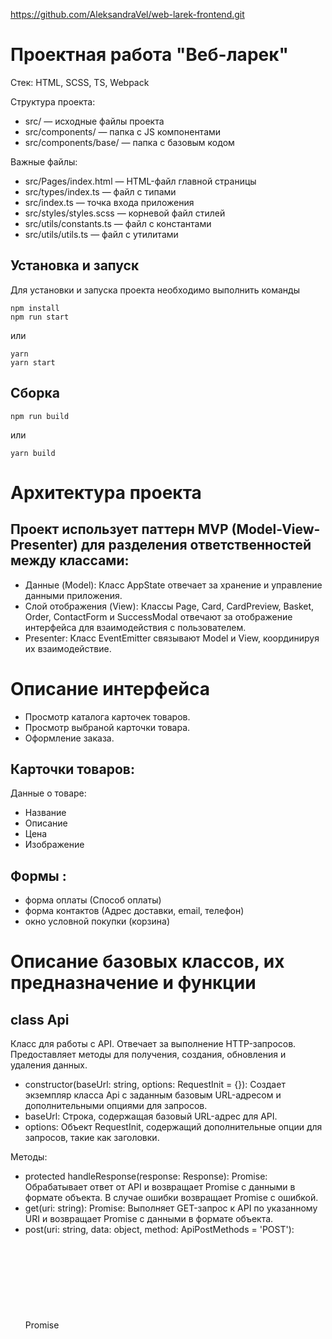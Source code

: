 https://github.com/AleksandraVel/web-larek-frontend.git

# Проектная работа "Веб-ларек"

Стек: HTML, SCSS, TS, Webpack

Структура проекта:
- src/ — исходные файлы проекта
- src/components/ — папка с JS компонентами
- src/components/base/ — папка с базовым кодом

Важные файлы:
- src/Pages/index.html — HTML-файл главной страницы
- src/types/index.ts — файл с типами
- src/index.ts — точка входа приложения
- src/styles/styles.scss — корневой файл стилей
- src/utils/constants.ts — файл с константами
- src/utils/utils.ts — файл с утилитами

## Установка и запуск
Для установки и запуска проекта необходимо выполнить команды

```
npm install
npm run start
```

или

```
yarn
yarn start
```
## Сборка

```
npm run build
```

или

```
yarn build
```

# Архитектура проекта

## Проект использует паттерн MVP (Model-View-Presenter) для разделения ответственностей между классами:

- Данные (Model):
 Класс AppState отвечает за хранение и управление данными приложения.
- Слой отображения (View):
 Классы Page, Card, CardPreview, Basket, Order, ContactForm и SuccessModal отвечают за отображение интерфейса для взаимодействия с пользователем.
- Presenter:
 Класс EventEmitter связывают Model и View, координируя их взаимодействие. 

# Описание интерфейса

- Просмотр каталога карточек товаров.
- Просмотр выбраной карточки товара.
- Оформление заказа. 

## Карточки товаров:
 
 Данные о товаре:
- Название
- Описание
- Цена
- Изображение

## Формы :
- форма оплаты (Способ оплаты)
- форма контактов (Адрес доставки, email, телефон)
- окно условной покупки (корзина)

# Описание базовых классов, их предназначение и функции

## class Api

Класс для работы с API. Отвечает за выполнение HTTP-запросов.
Предоставляет методы для получения, создания, обновления и удаления данных.

- constructor(baseUrl: string, options: RequestInit = {}): Создает экземпляр класса Api с заданным базовым URL-адресом и дополнительными опциями для запросов.
- baseUrl: Строка, содержащая базовый URL-адрес для API.
- options: Объект RequestInit, содержащий дополнительные опции для запросов, такие как заголовки.

Методы:
- protected handleResponse(response: Response): Promise<object>: Обрабатывает ответ от API и возвращает Promise с данными в формате объекта. В случае ошибки возвращает Promise с ошибкой.
- get(uri: string): Promise<object>: Выполняет GET-запрос к API по указанному URI и возвращает Promise с данными в формате объекта.
- post(uri: string, data: object, method: ApiPostMethods = 'POST'): Promise<object>: Выполняет POST, PUT или DELETE-запрос к API по указанному URI с переданными данными и возвращает Promise с данными в формате объекта.

## class EventEmitter (Presenter)

Класс EventEmitter выступает в роли Представителя (Presenter).
Реализует механизм событий, позволяющий классам взаимодействовать друг с другом.
Предоставляет методы для подписки, отписки и вызова обработчиков событий.

Mетоды:
- on: Установить обработчик на событие.
- off: Снять обработчик с события.
- emit: Инициировать событие с данными.
- onAll: Слушать все события.
- offAll: Сбросить все обработчики.
- trigger: Сделать коллбек триггер, генерирующий событие при вызове.

## class AppState (Model)

Класс AppState отвечает за хранение и обработку данных приложения.
Предоставляет методы для взаимодействия с данными.
Генерирует события при изменении данных.

Свойства:
- products: Array<Product> - массив данных о товарах
- basket: Array<BasketItem> - массив товаров в корзине
- orders: Array<OrderData> - массив данных о заказах

Методы:
- addToBasket(product: Product): void - добавляет товар в корзину
- removeFromBasket(product: Product): void - удаляет товар из корзины
- setProducts(products: Product[]): void - заменяет массив товаров.
- emitChanges(event: string, payload?: object): void - сообщает всем что модель поменялась.

События:
'add-to-basket' - генерируется при добавлении товара в корзину.
'remove-from-basket' - генерируется при удалении товара из корзины.
'get-products' - генерируется при установке массива товаров.

## class Component

Класс Component является абстрактным базовым компонентом. От класса Component наследуют классы слоя отображения (View). Он содержит общие методы для работы с DOM и предоставляет инструменты для управления отображением интерфейса.

 ### Конструктор
 typescript
protected constructor(protected readonly container: HTMLElement)
Принимает контейнер (DOM-элемент), в котором будет отображаться компонент.

Методы :

- toggleClass(element: HTMLElement, className: string, force?: boolean): Переключает класс у указанного элемента.
- setText(element: HTMLElement, value: unknown): Устанавливает текстовое содержимое указанного элемента.
- setDisabled(element: HTMLElement, state: boolean): Устанавливает или снимает блокировку для указанного элемента.
- setHidden(element: HTMLElement): Скрывает указанный элемент.
- setVisible(element: HTMLElement): Показывает указанный элемент.
- setImage(element: HTMLImageElement, src: string, alt?: string): Устанавливает изображение с альтернативным текстом для указанного элемента.
- render(data?: Partial<T>): HTMLElement: Возвращает корневой DOM-элемент компонента с возможностью обновления данных.

## class Model

Класс Model является базовой моделью и предазначен для отличия ее от простых объектов данных.  

Методы: 
- constructor: Создает экземпляра с указанными данными и объектом для управления событиями. 
- emitChanges(event: string, payload?: object): Генерирует указанное событие и передает дополнительные данные. 


## class Modal (View)

Класс Modal отвечает за отображение модального окна и управление его содержимым.
Взаимодействует с классами (через презентер) CardPreview, Basket, Order, SuccessModal для отображения соответствующего контента.

Методы:
- constructor(modalContainer: HTMLElement): Создает экземпляр класса с заданным контейнером модального окна.
- open(content: HTMLElement): void: Открывает модальное окно и отображает переданный контент.
- close(): void: Закрывает модальное окно.
- setContent(content: HTMLElement): void: Устанавливает новый контент в модальное окно.


## class CardPreview (View)

Класс CardPreview отвечает за отображение подробной информации о товаре в модальном окне.
Получает данные о товаре от класса AppState.

Методы :
- constructor(product: Product): Создает экземпляр класса CardPreview с данными о товаре.
- render(): HTMLElement: Возвращает HTML-элемент, представляющий карточку товара с подробной информацией.
- handleAddToBasket(): void: Обрабатывает событие добавления товара в корзину и инициирует соответствующее событие.

## class Page (View)

Класс Page представляет собой главную страницу приложения - галерею товаров. Он не показывается в модальном окне.
Взаимодействует с классом Card (через презентер) для отображения карточек товаров.

Методы:
- constructor(PageContainer: HTMLElement): Создает экземпляр класса с заданным контейнером для галереи.
- renderCards(cards: Card[]): void: Отображает карточки товаров в галерее.
- handleCardClick(card: Card): void: Обрабатывает клик по карточке товара и инициирует событие для отображения модального окна с информацией о товаре.

## class Card (View)

Класс Card представляет собой карточку товара в галерее.
Отвечает за отображение информации о товаре.
Генерирует события при взаимодействии пользователя с карточкой (клик, добавление в корзину).

Методы:
- constructor(data: CardData): Создает экземпляр класса с данными о товаре.
- render(): HTMLElement: Возвращает HTML-элемент, представляющий карточку товара.
- handleClick(): void: Обрабатывает клик по карточке товара и инициирует событие для отображения модального окна с информацией о товаре.

## class Basket (View)

Класс Basket отвечает за отображение корзины в модальном окне.
Он отображает список товаров в корзине и позволяет удалять товары из корзины.
Взаимодействует с классом AppState для управления товарами в корзине.

Методы:
- constructor(basketContainer: HTMLElement): Создает экземпляр класса с заданным контейнером для корзины.
- addItem(item: BasketItem): void: Добавляет товар в корзину.
- removeItem(item: BasketItem): void: Удаляет товар из корзины.
- renderItems(): void: Отображает список товаров в корзине.
- getTotalPrice(): number: Возвращает общую стоимость товаров в корзине.

## class Form (View)

Класс Form является является абстрактным классом, наследующий класс Component. Он отвечает за отображение и управление формой на странице. Содержит методы для валидации и отправки данных формы, а также обработчики событий для взаимодействия с другими компонентами.

Свойства:
- container: HTMLFormElement - DOM-элемент формы
- events: IEvents - объект для работы с событиями формы
Методы:
- constructor(container: HTMLFormElement, events: IEvents): Создает экземпляр класса Form с заданным DOM-элементом формы и объектом для работы с событиями.
- onInputChange(field: keyof T, value: string): Обрабатывает изменение значения поля формы и инициирует соответствующее событие.
- render(state: Partial<T> & IFormState): HTMLElement: Отображает форму на странице и возвращает ее DOM-элемент.
- set valid(value: boolean): Устанавливает состояние валидности формы.
- set errors(value: string): Устанавливает текст ошибки для формы.

## class Order (Form)

Класс Order наследует от Form и отвечает за отображение форм оформления заказа в модальном окне. Реализует специфичные для заказа методы, включая отображение форм для ввода информации о доставке и оплате.

Методы:
- constructor(orderContainer: HTMLElement, events: IEvents): Создает экземпляр класса с заданным контейнером для формы заказа.
- renderPaymentForm(): void Отображает форму выбора способа оплаты.
- renderDeliveryForm(): void Отображает форму ввода адреса доставки.
- handleSubmit(data: OrderData): void Обрабатывает отправку формы заказа и инициирует событие для завершения оформления заказа.

## class ContactForm (Form)

Класс ContactForm наследует от Form и отображает форму для ввода контактных данных пользователя (email и телефон). Взаимодействует с классом AppState для сохранения данных пользователя.
(содержит валидацию форм)

Методы:
- constructor(contactContainer: HTMLElement, events: IEvents): Создает экземпляр класса с заданным контейнером для формы контактов и объектом для работы с событиями.
- set email(value: string): Устанавливает значение поля email.
- set phone(value: string): Устанавливает значение поля телефона.
- render(): void Отображает форму для ввода контактных данных пользователя.
- handleSubmit(data: ContactData): void Обрабатывает отправку формы контактов и инициирует событие для сохранения данных пользователя.


## class SuccessModal (View)

Класс SuccessModal отвечает за отображение окна с сообщением об успешном оформлении заказа.

Методы:
- constructor(successContainer: HTMLElement): Создает экземпляр класса с заданным контейнером для окна успешного оформления заказа.